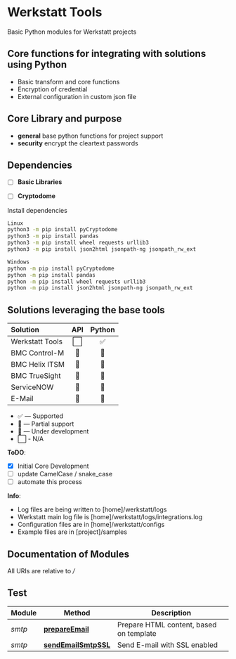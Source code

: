 # Werkstatt Tools
Basic Python modules for Werkstatt projects


## Core functions for integrating with solutions using Python
- Basic transform and core functions
- Encryption of credential 
- External configuration in custom json file

## Core Library and purpose
- **general** base python functions for project support
- **security** encrypt the cleartext passwords

## Dependencies
- [ ] **Basic Libraries**
- [ ] **Cryptodome**


Install dependencies
```bash
Linux
python3 -m pip install pyCryptodome
python3 -m pip install pandas
python3 -m pip install wheel requests urllib3
python3 -m pip install json2html jsonpath-ng jsonpath_rw_ext
```
```bash
Windows
python -m pip install pyCryptodome
python -m pip install pandas
python -m pip install wheel requests urllib3
python -m pip install json2html jsonpath-ng jsonpath_rw_ext 
```

## Solutions leveraging the base tools
| Solution                  | API           | Python        |
| :-------------            | :---:         | :---:         | 
| Werkstatt Tools           | ⬜            | ✅    | 
| BMC Control-M             | 🔶            | 🚧    | 
| BMC Helix ITSM            | 🔶            | 🚧    | 
| BMC TrueSight             | 🔶            | 🚧    | 
| ServiceNOW                | 🔶            | 🚧    | 
| E-Mail                    | 🔶            | 🚧    | 



* ✅ — Supported
* 🔶 — Partial support
* 🚧 — Under development
* ⬜ - N/A ️

**ToDO**: 
- [x] Initial Core Development
- [ ] update CamelCase / snake_case
- [ ] automate this process

**Info**:
- Log files are being written to [home]/werkstatt/logs
- Werkstatt main log file is [home]/werkstatt/logs/integrations.log
- Configuration files are in [home]/werkstatt/configs
- Example files are in [project]/samples  

## Documentation of Modules

All URIs are relative to */*

## Test 

Module | Method | Description
------------ | ------------- | -------------
*smtp* | [**prepareEmail**](docs/SMTP.md)     | Prepare HTML content, based on template
*smtp* | [**sendEmailSmtpSSL**](docs/SMTP.md) | Send E-mail with SSL enabled